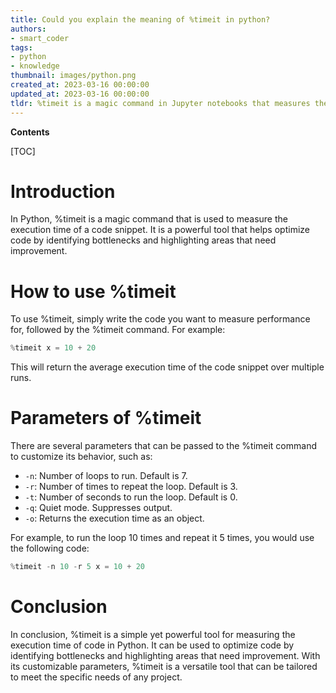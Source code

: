 ```yaml
---
title: Could you explain the meaning of %timeit in python?
authors:
- smart_coder
tags:
- python
- knowledge
thumbnail: images/python.png
created_at: 2023-03-16 00:00:00
updated_at: 2023-03-16 00:00:00
tldr: %timeit is a magic command in Jupyter notebooks that measures the time taken to execute a single line of code and provides the average time taken over multiple runs.
---
```


**Contents**

[TOC]

# Introduction

In Python, %timeit is a magic command that is used to measure the execution time of a code snippet. It is a powerful tool that helps optimize code by identifying bottlenecks and highlighting areas that need improvement.

# How to use %timeit

To use %timeit, simply write the code you want to measure performance for, followed by the %timeit command. For example:

```python
%timeit x = 10 + 20
```

This will return the average execution time of the code snippet over multiple runs.

# Parameters of %timeit

There are several parameters that can be passed to the %timeit command to customize its behavior, such as:

- `-n`: Number of loops to run. Default is 7.
- `-r`: Number of times to repeat the loop. Default is 3.
- `-t`: Number of seconds to run the loop. Default is 0.
- `-q`: Quiet mode. Suppresses output.
- `-o`: Returns the execution time as an object. 

For example, to run the loop 10 times and repeat it 5 times, you would use the following code:

```python
%timeit -n 10 -r 5 x = 10 + 20
```

# Conclusion

In conclusion, %timeit is a simple yet powerful tool for measuring the execution time of code in Python. It can be used to optimize code by identifying bottlenecks and highlighting areas that need improvement. With its customizable parameters, %timeit is a versatile tool that can be tailored to meet the specific needs of any project.
